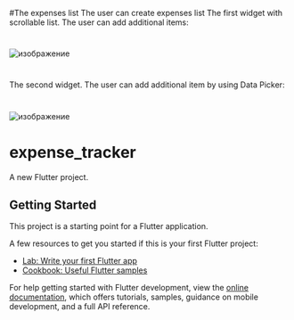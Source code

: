#The expenses list
The user can create expenses list
The first widget with scrollable list. The user can add additional items:
#
#
![изображение](https://github.com/VasylDvorak/expense_tracker/assets/106032465/f9564d7b-e320-4fa9-aa99-1d255a25fa79)
#
#
The second widget. The user can add additional item by using Data Picker:
#
#
![изображение](https://github.com/VasylDvorak/expense_tracker/assets/106032465/665916f4-6bef-46f7-998e-25c8a3018b27)






# expense_tracker

A new Flutter project.

## Getting Started

This project is a starting point for a Flutter application.

A few resources to get you started if this is your first Flutter project:

- [Lab: Write your first Flutter app](https://docs.flutter.dev/get-started/codelab)
- [Cookbook: Useful Flutter samples](https://docs.flutter.dev/cookbook)

For help getting started with Flutter development, view the
[online documentation](https://docs.flutter.dev/), which offers tutorials,
samples, guidance on mobile development, and a full API reference.
